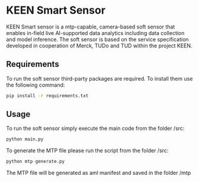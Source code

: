 # KEEN Smart Sensor
KEEN Smart sensor is a mtp-capable, camera-based soft sensor that enables in-field live AI-supported data analytics including data collection and model inference. The soft sensor is based on the service specification developed in cooperation of Merck, TUDo and TUD within the project KEEN.

## Requirements
To run the soft sensor third-party packages are required. To install them use the following command:
```bash
pip install -r requirements.txt
```

## Usage
To run the soft sensor simply execute the main code from the folder /src:
```python
python main.py
```
To generate the MTP file please run the script from the folder /src:
```python
python mtp-generate.py
```
The MTP file will be generated as aml manifest and saved in the folder /mtp

